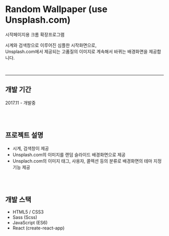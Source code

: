 # Random Wallpaper (use Unsplash.com)

시작페이지용 크롬 확장프로그램

시계와 검색창으로 이루어진 심플한 시작화면으로,  
Unsplash.com에서 제공되는 고품질의 이미지로 계속해서 바뀌는 배경화면을 제공합니다.

<br/>

---

## 개발 기간

2017.11 - 개발중

<br/>
<br/>

## 프로젝트 설명

- 시계, 검색창이 제공
- Unsplash.com의 이미지를 랜덤 슬라이드 배경화면으로 제공
- Unsplach.com의 이미지 태그, 사용자, 콜렉션 등의 분류로 배경화면의 테마 지정 기능 제공

<br/>
<br/>

## 개발 스택

- HTML5 / CSS3
- Sass (Scss)
- JavaScript (ES6)
- React (create-react-app)